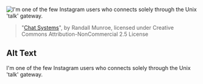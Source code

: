 ![I'm one of the few Instagram users who connects solely through the Unix 'talk' gateway.](https://imgs.xkcd.com/comics/chat_systems.png)
> "[Chat Systems](https://xkcd.com/1810/)", by Randall Munroe, licensed under Creative Commons Attribution-NonCommercial 2.5 License

## Alt Text
I'm one of the few Instagram users who connects solely through the Unix 'talk' gateway.
